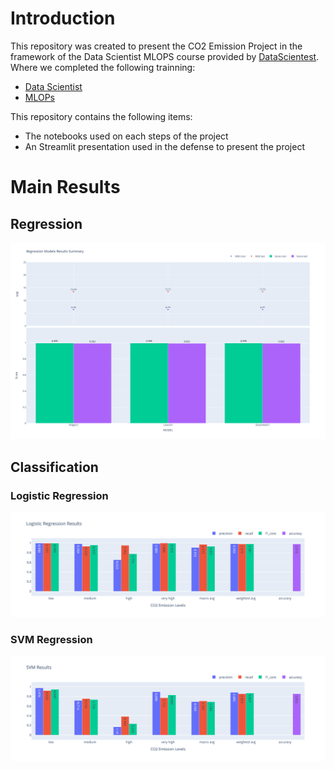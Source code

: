 # Introduction

This repository was created to present the CO2 Emission Project in the framework of the Data Scientist MLOPS course provided by [DataScientest](https://datascientest.com/en/). Where we completed the following trainning: 

- [Data Scientist](https://datascientest.com/en/data-scientist-course)
- [MLOPs](https://datascientest.com/en/ml-ops-course)

This repository contains the following items:

- The notebooks used on each steps of the project
- An Streamlit presentation used in the defense to present the project

# Main Results

## Regression

![image](https://github.com/reginaldodup/CO2EmissionsDUP/blob/main/1_notebooks/_Step3_Modelling/imgs/0-Regression%20Models%20Results%20Summary.svg)

## Classification

### Logistic Regression

![image](https://github.com/reginaldodup/CO2EmissionsDUP/blob/main/1_notebooks/_Step3_Modelling/imgs/1-Logistic%20Regression%20Results.svg)

### SVM Regression

![image](https://github.com/reginaldodup/CO2EmissionsDUP/blob/main/1_notebooks/_Step3_Modelling/imgs/1-SVM%20Results.svg)
